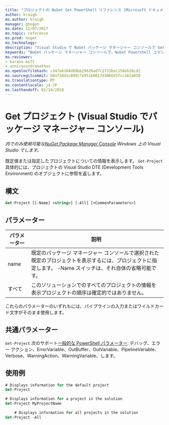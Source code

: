 ```yaml
---
title: "プロジェクトの NuGet Get PowerShell リファレンス |Microsoft ドキュメント"
author: kraigb
ms.author: kraigb
manager: ghogen
ms.date: 12/07/2017
ms.topic: reference
ms.prod: nuget
ms.technology: 
description: "Visual Studio で NuGet パッケージ マネージャー コンソールで GetProject PowerShell コマンドのリファレンスです。"
keywords: "NuGet パッケージ マネージャー コンソールで、NuGet Powershell コマンドでは、NuGet Powershell リファレンス、Get プロジェクト"
ms.reviewer:
- karann-msft
- unniravindranathan
ms.openlocfilehash: c347a6104d89bb29626ad7c2f33bec150eb38cd2
ms.sourcegitcommit: b0af28d1c809c7e951b0817d306643fcc162a030
ms.translationtype: MT
ms.contentlocale: ja-JP
ms.lasthandoff: 02/14/2018
---
```

# <a name="get-project-package-manager-console-in-visual-studio"></a>Get プロジェクト (Visual Studio でパッケージ マネージャー コンソール)

*内でのみ使用可能な[NuGet Package Manager Console](package-manager-console.md) Windows 上の Visual Studio でします。*

既定値または指定したプロジェクトについての情報を表示します。 `Get-Project` 具体的には、プロジェクトの Visual Studio DTE (Development Tools Environment) のオブジェクトに参照を返します。

## <a name="syntax"></a>構文

```ps
Get-Project [[-Name] <string>] [-All] [<CommonParameters>]
```

## <a name="parameters"></a>パラメーター

| パラメーター | 説明 |
| --- | --- |
| name | 既定のパッケージ マネージャー コンソールで選択された既定のプロジェクトを表示するには、プロジェクトに指定します。 -Name スイッチは、それ自体の省略可能です。 |
| すべて | このソリューションでのすべてのプロジェクトの情報を表示プロジェクトの順序は確定的ではありません。 |

これらのパラメーターのいずれもには、パイプラインの入力またはワイルドカード文字がそのまま使用します。

## <a name="common-parameters"></a>共通パラメーター

`Get-Project` 次のサポート[一般的な PowerShell パラメーター](http://go.microsoft.com/fwlink/?LinkID=113216): デバッグ、エラー アクション、ErrorVariable、OutBuffer、OutVariable、PipelineVariable、Verbose、WarningAction、WarningVariable、します。

## <a name="examples"></a>使用例

```ps
# Displays information for the default project
Get-Project

# Displays information for a project in the solution
Get-Project MyProjectName

    # Displays information for all projects in the solution
Get-Project -All
```